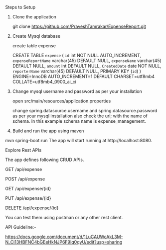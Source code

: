 Steps to Setup

1. Clone the application

   git clone https://github.com/PraveshTamrakar/ExpenseReport.git


2. Create Mysql database

   create table expense
   
   
   CREATE TABLE `expense` (
  `id` int NOT NULL AUTO_INCREMENT,
  `expenseReportName` varchar(45) DEFAULT NULL,
  `expenseName` varchar(45) DEFAULT NULL,
  `amount` int DEFAULT NULL,
  `CreatedDate` date NOT NULL,
  `reporterName` varchar(45) DEFAULT NULL,
  PRIMARY KEY (`id`)
) ENGINE=InnoDB AUTO_INCREMENT=1 DEFAULT CHARSET=utf8mb4 COLLATE=utf8mb4_0900_ai_ci


3. Change mysql username and password as per your installation

   open src/main/resources/application.properties

   change spring.datasource.username and spring.datasource.password as per your mysql installation
   also check the url; with the name of schema. In this example schema name is expense_management.

4. Build and run the app using maven


mvn spring-boot:run
The app will start running at http://localhost:8080.


Explore Rest APIs

The app defines following CRUD APIs.

GET /api/expense

POST /api/expense

GET /api/expense/{id}

PUT /api/expense/{id}

DELETE /api/expense/{id}


You can test them using postman or any other rest client.


API Guideline:-

https://docs.google.com/document/d/1LuCAUWcAkL3M-N_Ci13HBFNC4bGEeHkNJP6F9Iq0qyU/edit?usp=sharing

